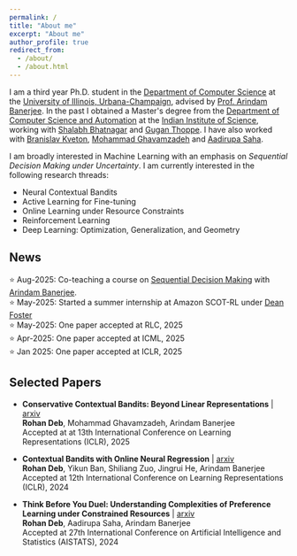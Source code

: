 ```yaml
---
permalink: /
title: "About me"
excerpt: "About me"
author_profile: true
redirect_from: 
  - /about/
  - /about.html
---
```


I am a third year Ph.D. student in the [Department of Computer Science](https://www.cs.illinois.edu) at the [University of Illinois, Urbana-Champaign](https://www.illinois.edu), advised by [Prof. Arindam Banerjee](https://arindam.cs.illinois.edu/). In the past I obtained a Master's degree from the [Department of Computer Science and Automation](https://www.csa.iisc.ac.in/) at the [Indian Institute of Science](https://iisc.ac.in/), working with [Shalabh Bhatnagar](https://www.csa.iisc.ac.in/~shalabh/) and [Gugan Thoppe](https://sites.google.com/site/gugancth/). I have also worked with [Branislav Kveton](https://bkveton.com/), [Mohammad Ghavamzadeh](https://mohammadghavamzadeh.github.io/) and [Aadirupa Saha](https://aadirupa.github.io/).

I am broadly interested in Machine Learning with an emphasis on *Sequential Decision Making under Uncertainty*. I am currently interested in the following research threads:

- Neural Contextual Bandits
- Active Learning for Fine-tuning
- Online Learning under Resource Constraints
- Reinforcement Learning
- Deep Learning: Optimization, Generalization, and Geometry

## News
⭐ Aug-2025: Co-teaching a course on [Sequential Decision Making](https://arindam.cs.illinois.edu/courses/f25cs598/) with [Arindam Banerjee](https://arindam.cs.illinois.edu/).  
⭐ May-2025: Started a summer internship at Amazon SCOT-RL under [Dean Foster](https://deanfoster.net/index.pl/)     
⭐ May-2025: One paper accepted at RLC, 2025  
⭐ Apr-2025: One paper accepted at ICML, 2025  
⭐ Jan 2025: One paper accepted at ICLR, 2025  

## Selected Papers
- **Conservative Contextual Bandits: Beyond Linear Representations** | [arxiv](https://arxiv.org/abs/2412.06165)  
**Rohan Deb**, Mohammad Ghavamzadeh, Arindam Banerjee  
Accepted at at 13th International Conference on Learning Representations (ICLR), 2025
  
- **Contextual Bandits with Online Neural Regression** | [arxiv](https://arxiv.org/abs/2312.07145)  
**Rohan Deb**, Yikun Ban, Shiliang Zuo, Jingrui He, Arindam Banerjee  
Accepted at 12th International Conference on Learning Representations (ICLR), 2024

- **Think Before You Duel: Understanding Complexities of Preference Learning under
Constrained Resources** | [arxiv](https://arxiv.org/abs/2312.17229)  
**Rohan Deb**, Aadirupa Saha, Arindam Banerjee  
Accepted at 27th International Conference on Artificial Intelligence and Statistics (AISTATS), 2024
